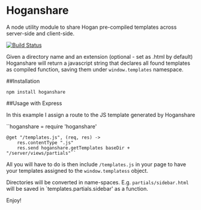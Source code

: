 Hoganshare
==========

A node utility module to share Hogan pre-compiled templates across server-side and client-side.

[![Build Status](https://secure.travis-ci.org/tancredi/hoganshare.png?branch=master)](http://travis-ci.org/tancredi/personal-website)

Given a directory name and an extension (optional - set as .html by default) Hoganshare will return a javascript string that declares all found templates as compiled function, saving them under `window.templates` namespace.

##Installation

``npm install hoganshare``

##Usage with Express

In this example I assign a route to the JS template generated by Hoganshare

``hoganshare = require 'hoganshare'

    @get "/templates.js", (req, res) ->
        res.contentType ".js"
        res.send hoganshare.getTemplates baseDir + "/server/views/partials"``

All you will have to do is then include `/templates.js` in your page to have your templates assigned to the `window.templatess` object.

Directories will be converted in name-spaces. E.g. `partials/sidebar.html` will be saved in `templates.partials.sidebar' as a function.

Enjoy!